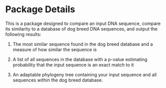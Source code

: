 # Package Details
This is a package designed to compare an input DNA sequence, compare its similarity to a database of dog breed DNA sequences, and output the following results:

1) The most similar sequence found in the dog breed database and a measure of how similar the sequence is

2) A list of all sequences in the database with a p-value estimating probability that the input sequence is an exact match to it

3) An adaptable phylogeny tree containing your input sequence and all sequences within the dog breed database.